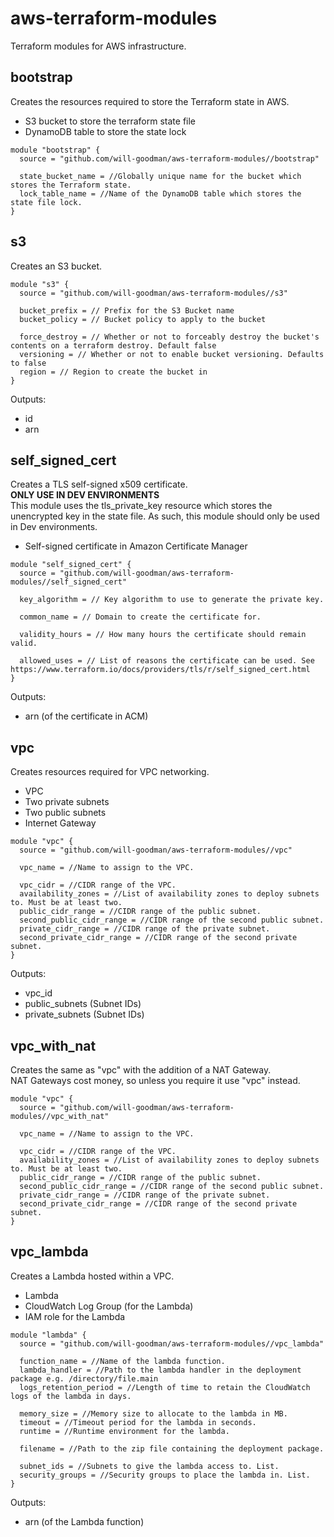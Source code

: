 # aws-terraform-modules
Terraform modules for AWS infrastructure.

## bootstrap
Creates the resources required to store the Terraform state in AWS.
- S3 bucket to store the terraform state file
- DynamoDB table to store the state lock

```hcl-terraform
module "bootstrap" {
  source = "github.com/will-goodman/aws-terraform-modules//bootstrap"

  state_bucket_name = //Globally unique name for the bucket which stores the Terraform state.
  lock_table_name = //Name of the DynamoDB table which stores the state file lock.
}
```
## s3
Creates an S3 bucket.

```hcl-terraform
module "s3" {
  source = "github.com/will-goodman/aws-terraform-modules//s3"
  
  bucket_prefix = // Prefix for the S3 Bucket name
  bucket_policy = // Bucket policy to apply to the bucket
  
  force_destroy = // Whether or not to forceably destroy the bucket's contents on a terraform destroy. Default false
  versioning = // Whether or not to enable bucket versioning. Defaults to false
  region = // Region to create the bucket in
}
```

Outputs:
- id
- arn

## self_signed_cert
Creates a TLS self-signed x509 certificate. 
<br><b>ONLY USE IN DEV ENVIRONMENTS</b>
<br>This module uses the tls_private_key resource which stores the unencrypted key in the state file. As such, this module should only be used in Dev environments.
- Self-signed certificate in Amazon Certificate Manager

```hcl-terraform
module "self_signed_cert" {
  source = "github.com/will-goodman/aws-terraform-modules//self_signed_cert"

  key_algorithm = // Key algorithm to use to generate the private key.

  common_name = // Domain to create the certificate for.

  validity_hours = // How many hours the certificate should remain valid.

  allowed_uses = // List of reasons the certificate can be used. See https://www.terraform.io/docs/providers/tls/r/self_signed_cert.html
}
```

Outputs:
- arn (of the certificate in ACM)

## vpc
Creates resources required for VPC networking.
- VPC
- Two private subnets
- Two public subnets
- Internet Gateway

```hcl-terraform
module "vpc" {
  source = "github.com/will-goodman/aws-terraform-modules//vpc"
  
  vpc_name = //Name to assign to the VPC.
  
  vpc_cidr = //CIDR range of the VPC.
  availability_zones = //List of availability zones to deploy subnets to. Must be at least two.
  public_cidr_range = //CIDR range of the public subnet.
  second_public_cidr_range = //CIDR range of the second public subnet.
  private_cidr_range = //CIDR range of the private subnet.
  second_private_cidr_range = //CIDR range of the second private subnet.
}
```

Outputs:
- vpc_id
- public_subnets (Subnet IDs)
- private_subnets (Subnet IDs)

## vpc_with_nat
Creates the same as "vpc" with the addition of a NAT Gateway.<br>
NAT Gateways cost money, so unless you require it use "vpc" instead.

```hcl-terraform
module "vpc" {
  source = "github.com/will-goodman/aws-terraform-modules//vpc_with_nat"
  
  vpc_name = //Name to assign to the VPC.
  
  vpc_cidr = //CIDR range of the VPC.
  availability_zones = //List of availability zones to deploy subnets to. Must be at least two.
  public_cidr_range = //CIDR range of the public subnet.
  second_public_cidr_range = //CIDR range of the second public subnet.
  private_cidr_range = //CIDR range of the private subnet.
  second_private_cidr_range = //CIDR range of the second private subnet.
}
```

## vpc_lambda
Creates a Lambda hosted within a VPC.
- Lambda
- CloudWatch Log Group (for the Lambda)
- IAM role for the Lambda

```hcl-terraform
module "lambda" {
  source = "github.com/will-goodman/aws-terraform-modules//vpc_lambda"
  
  function_name = //Name of the lambda function.
  lambda_handler = //Path to the lambda handler in the deployment package e.g. /directory/file.main
  logs_retention_period = //Length of time to retain the CloudWatch logs of the lambda in days.

  memory_size = //Memory size to allocate to the lambda in MB.
  timeout = //Timeout period for the lambda in seconds.
  runtime = //Runtime environment for the lambda.

  filename = //Path to the zip file containing the deployment package.

  subnet_ids = //Subnets to give the lambda access to. List.
  security_groups = //Security groups to place the lambda in. List.
}
```

Outputs:
- arn (of the Lambda function)

